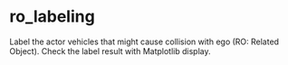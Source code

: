 # ro_labeling
Label the actor vehicles that might cause collision with ego (RO: Related Object). Check the label result with Matplotlib display.
